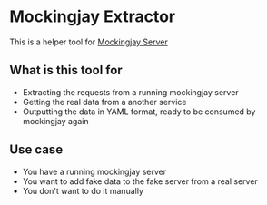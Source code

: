 # Mockingjay Extractor

This is a helper tool for [Mockingjay Server](https://github.com/quii/mockingjay-server/)

## What is this tool for

  * Extracting the requests from a running mockingjay server
  * Getting the real data from a another service
  * Outputting the data in YAML format, ready to be consumed by mockingjay again

## Use case

  * You have a running mockingjay server
  * You want to add fake data to the fake server from a real server
  * You don't want to do it manually
  
